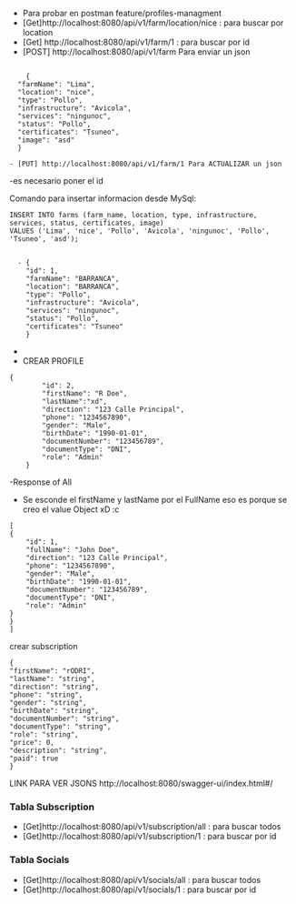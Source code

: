 - Para probar en postman
feature/profiles-managment
-  [Get]http://localhost:8080/api/v1/farm/location/nice : para buscar por location
- [Get] http://localhost:8080/api/v1/farm/1 : para buscar por id
- [POST] http://localhost:8080/api/v1/farm Para enviar un json
```

    {
  "farmName": "Lima",
  "location": "nice",
  "type": "Pollo",
  "infrastructure": "Avicola",
  "services": "ningunoc",
  "status": "Pollo",
  "certificates": "Tsuneo",
  "image": "asd"
  }
```
  
    - [PUT] http://localhost:8080/api/v1/farm/1 Para ACTUALIZAR un json
-es necesario poner el id

Comando para insertar informacion desde MySql:
```
INSERT INTO farms (farm_name, location, type, infrastructure, services, status, certificates, image)
VALUES ('Lima', 'nice', 'Pollo', 'Avicola', 'ningunoc', 'Pollo', 'Tsuneo', 'asd');
```


```
    
  - {
    "id": 1,
    "farmName": "BARRANCA",
    "location": "BARRANCA",
    "type": "Pollo",
    "infrastructure": "Avicola",
    "services": "ningunoc",
    "status": "Pollo",
    "certificates": "Tsuneo"
    }
```
  - 
  - CREAR PROFILE 
```
{
        "id": 2,
        "firstName": "R Doe",
        "lastName":"xd",
        "direction": "123 Calle Principal",
        "phone": "1234567890",
        "gender": "Male",
        "birthDate": "1990-01-01",
        "documentNumber": "123456789",
        "documentType": "DNI",
        "role": "Admin"
    }
```
-Response of All
- Se esconde el firstName y lastName por el FullName eso es porque se creo el value Object xD :c
```
[
{ 
    "id": 1,
    "fullName": "John Doe",
    "direction": "123 Calle Principal",
    "phone": "1234567890",
    "gender": "Male",
    "birthDate": "1990-01-01",
    "documentNumber": "123456789",
    "documentType": "DNI",
    "role": "Admin"
}
}
]

```
crear subscription
````
{
"firstName": "rODRI",
"lastName": "string",
"direction": "string",
"phone": "string",
"gender": "string",
"birthDate": "string",
"documentNumber": "string",
"documentType": "string",
"role": "string",
"price": 0,
"description": "string",
"paid": true
}
```` 


LINK PARA VER JSONS
http://localhost:8080/swagger-ui/index.html#/

### Tabla Subscription
-  [Get]http://localhost:8080/api/v1/subscription/all : para buscar todos
-  [Get]http://localhost:8080/api/v1/subscription/1 : para buscar por id

### Tabla Socials
-  [Get]http://localhost:8080/api/v1/socials/all : para buscar todos
-  [Get]http://localhost:8080/api/v1/socials/1 : para buscar por id